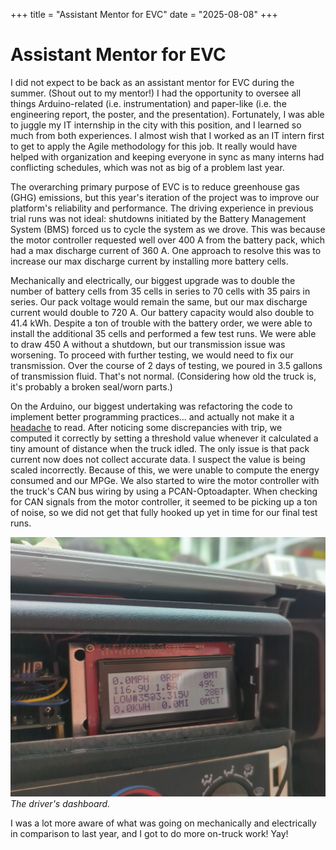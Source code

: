 +++
title = "Assistant Mentor for EVC"
date = "2025-08-08"
+++

# Assistant Mentor for EVC

I did not expect to be back as an assistant mentor for EVC during the summer. (Shout out to my mentor!) I had the opportunity to oversee all things Arduino-related (i.e. instrumentation) and paper-like (i.e. the engineering report, the poster, and the presentation). Fortunately, I was able to juggle my IT internship in the city with this position, and I learned so much from both experiences. I almost wish that I worked as an IT intern first to get to apply the Agile methodology for this job. It really would have helped with organization and keeping everyone in sync as many interns had conflicting schedules, which was not as big of a problem last year.

The overarching primary purpose of EVC is to reduce greenhouse gas (GHG) emissions, but this year's iteration of the project was to improve our platform's reliability and performance. The driving experience in previous trial runs was not ideal: shutdowns initiated by the Battery Management System (BMS) forced us to cycle the system as we drove. This was because the motor controller requested well over 400 A from the battery pack, which had a max discharge current of 360 A. One approach to resolve this was to increase our max discharge current by installing more battery cells.

Mechanically and electrically, our biggest upgrade was to double the number of battery cells from 35 cells in series to 70 cells with 35 pairs in series. Our pack voltage would remain the same, but our max discharge current would double to 720 A. Our battery capacity would also double to 41.4 kWh. Despite a ton of trouble with the battery order, we were able to install the additional 35 cells and performed a few test runs. We were able to draw 450 A without a shutdown, but our transmission issue was worsening. To proceed with further testing, we would need to fix our transmission. Over the course of 2 days of testing, we poured in 3.5 gallons of transmission fluid. That's not normal. (Considering how old the truck is, it's probably a broken seal/worn parts.)

On the Arduino, our biggest undertaking was refactoring the code to implement better programming practices... and actually not make it a [headache](https://github.com/bccevc/evc-programs/blob/main/sketches/canbus123-fixed-sd/canbus123-fixed-sd.ino) to read. After noticing some discrepancies with trip, we computed it correctly by setting a threshold value whenever it calculated a tiny amount of distance when the truck idled. The only issue is that pack current now does not collect accurate data. I suspect the value is being scaled incorrectly. Because of this, we were unable to compute the energy consumed and our MPGe. We also started to wire the motor controller with the truck's CAN bus wiring by using a PCAN-Optoadapter. When checking for CAN signals from the motor controller, it seemed to be picking up a ton of noise, so we did not get that fully hooked up yet in time for our final test runs.

![Instrumentation LCD](./images/arduino-lcd.jpg)
*The driver's dashboard.*

I was a lot more aware of what was going on mechanically and electrically in comparison to last year, and I got to do more on-truck work! Yay!